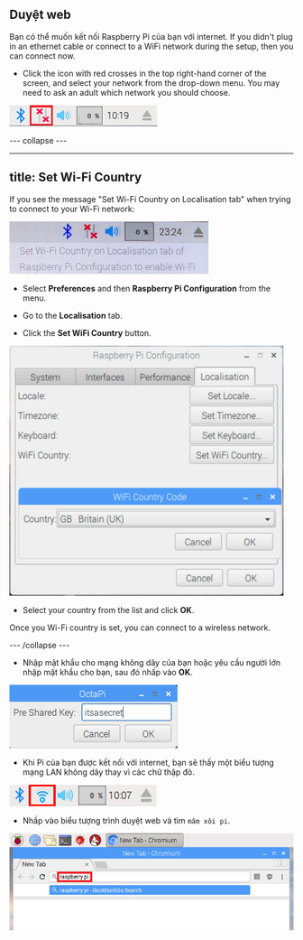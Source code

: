 ## Duyệt web

Bạn có thể muốn kết nối Raspberry Pi của bạn với internet. If you didn't plug in an ethernet cable or connect to a WiFi network during the setup, then you can connect now.

+ Click the icon with red crosses in the top right-hand corner of the screen, and select your network from the drop-down menu. You may need to ask an adult which network you should choose.

![No wifi](images/no-wifi.png)

\--- collapse \---

* * *

## title: Set Wi-Fi Country

If you see the message "Set Wi-Fi Country on Localisation tab" when trying to connect to your Wi-Fi network:

![set wifi country](images/pi-set-wifi-country.png)

+ Select **Preferences** and then **Raspberry Pi Configuration** from the menu.

+ Go to the **Localisation** tab.

+ Click the **Set WiFi Country** button.

![select wifi country](images/pi-select-wifi-country.png)

+ Select your country from the list and click **OK**.

Once you Wi-Fi country is set, you can connect to a wireless network.

\--- /collapse \---

+ Nhập mật khẩu cho mạng không dây của bạn hoặc yêu cầu người lớn nhập mật khẩu cho bạn, sau đó nhấp vào **OK**.

![Type in password](images/type-password.png)

+ Khi Pi của bạn được kết nối với internet, bạn sẽ thấy một biểu tượng mạng LAN không dây thay vì các chữ thập đỏ.

![screenshot](images/pi-wifi.png)

+ Nhấp vào biểu tượng trình duyệt web và tìm `mâm xôi pi`.

![screenshot](images/pi-browser.png)